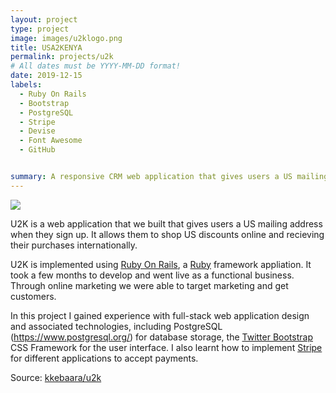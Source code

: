 ```yaml
---
layout: project
type: project
image: images/u2klogo.png
title: USA2KENYA
permalink: projects/u2k
# All dates must be YYYY-MM-DD format!
date: 2019-12-15
labels:
  - Ruby On Rails
  - Bootstrap
  - PostgreSQL
  - Stripe
  - Devise
  - Font Awesome
  - GitHub


summary: A responsive CRM web application that gives users a US mailing address to shop US discounts online and recieving their purchases internationally.
---
```


<img class="ui medium right floated rounded image" src="../images/u2kmainpage.png">

U2K is a web application that we built that gives users a US mailing address when they sign up. It allows them to shop US discounts online and recieving their purchases internationally.

U2K is implemented using [Ruby On Rails](https://rubyonrails.org/), a [Ruby](https://www.ruby-lang.org/en/) framework appliation. It took a few months to develop and went live as a functional business. Through online marketing we were able to target marketing and get customers. 


In this project I gained experience with full-stack web application design and associated technologies, including PostgreSQL (https://www.postgresql.org/) for database storage, the [Twitter Bootstrap](http://getbootstrap.com/) CSS Framework for the user interface. I also learnt how to implement [Stripe](https://stripe.com/) for different applications to accept payments.
 
Source: <a href="https://github.com/kkebaara/u2k"><i class="large github icon"></i>kkebaara/u2k</a>


